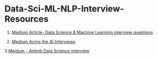 # Data-Sci-ML-NLP-Interview-Resources




1. [Medium Article- Data Science & Machine Learning interview questions](https://towardsdatascience.com/data-science-and-machine-learning-interview-questions-3f6207cf040b)

2. [Medium Acing the AI Interviews](https://medium.com/acing-ai)

3.[Meidum - Airbnb Data Science interview](https://towardsdatascience.com/how-to-land-a-data-scientist-job-at-your-dream-company-my-journey-to-airbnb-f6a1e99892e8)
